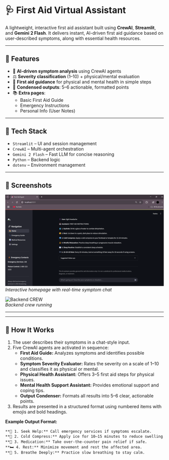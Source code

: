 # 🩺 First Aid Virtual Assistant

A lightweight, interactive first aid assistant built using **CrewAI**, **Streamlit**, and **Gemini 2 Flash**. It delivers instant, AI-driven first aid guidance based on user-described symptoms, along with essential health resources.

---

## 🚀 Features

- 🤖 **AI-driven symptom analysis** using CrewAI agents
- ⚖️ **Severity classification** (1–10) + physical/mental evaluation
- 🧰 **First aid guidance** for physical and mental health in simple steps
- 🧠 **Condensed outputs**: 5–6 actionable, formatted points
- 📚 **Extra pages**:
  - Basic First Aid Guide  
  - Emergency Instructions  
  - Personal Info (User Notes)

---

## 🧠 Tech Stack

- `Streamlit` – UI and session management  
- `CrewAI` – Multi-agent orchestration  
- `Gemini 2 Flash` – Fast LLM for concise reasoning  
- `Python` – Backend logic  
- `dotenv` – Environment management  

---

## 📸 Screenshots

![Homepage Screenshot](ss/Screenshot%202025-04-24%20103916.png)  
*Interactive homepage with real-time symptom chat*

![Backend CREW](ss/Screenshot%202025-04-24%20104014.png.png)  
*Backend crew running*

---


---

## 🧪 How It Works

1. The user describes their symptoms in a chat-style input.
2. Five CrewAI agents are activated in sequence:
   - **First Aid Guide:** Analyzes symptoms and identifies possible conditions.
   - **Symptom Severity Evaluator:** Rates the severity on a scale of 1–10 and classifies it as physical or mental.
   - **Physical Health Assistant:** Offers 3–5 first aid steps for physical issues.
   - **Mental Health Support Assistant:** Provides emotional support and coping tips.
   - **Output Condenser:** Formats all results into 5–6 clear, actionable points.
3. Results are presented in a structured format using numbered items with emojis and bold headings.

**Example Output Format:**

```md
**🚨 1. Seek Help:** Call emergency services if symptoms escalate.
**🧊 2. Cold Compress:** Apply ice for 10–15 minutes to reduce swelling.
**💊 3. Medication:** Take over-the-counter pain relief if safe.
**🛏️ 4. Rest:** Minimize movement and rest the affected area.
**🧘 5. Breathe Deeply:** Practice slow breathing to stay calm.
